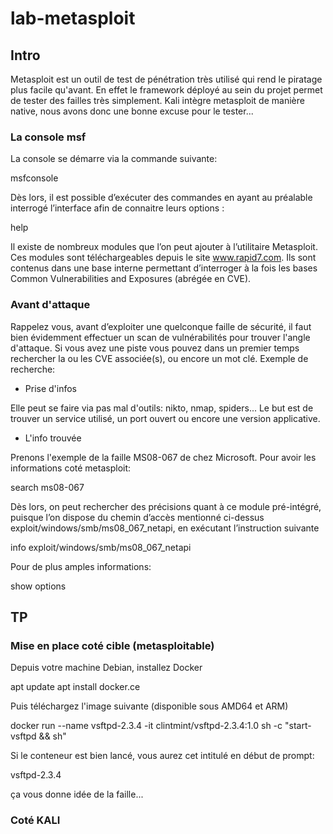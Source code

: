 # lab-metasploit

## Intro

Metasploit est un outil de test de pénétration très utilisé qui rend le piratage plus facile qu'avant. En effet le framework déployé au sein du projet permet de tester des failles très simplement. Kali intègre metasploit de manière native, nous avons donc une bonne excuse pour le tester...

### La console msf

La console se démarre via la commande suivante:

 msfconsole

 Dès lors, il est possible d’exécuter des commandes en ayant au préalable interrogé l’interface afin de connaitre leurs options :

 help

Il existe de nombreux modules que l’on peut ajouter à l’utilitaire Metasploit. Ces modules sont téléchargeables depuis le site www.rapid7.com. Ils sont contenus dans une base interne permettant d’interroger à la fois les bases Common Vulnerabilities and Exposures (abrégée en CVE).

### Avant d'attaque

Rappelez vous, avant d’exploiter une quelconque faille de sécurité, il faut bien évidemment effectuer un scan de vulnérabilités pour trouver l'angle d'attaque. Si vous avez une piste vous pouvez dans un premier temps rechercher la ou les CVE associée(s), ou encore un mot clé. Exemple de recherche:

- Prise d'infos

Elle peut se faire via pas mal d'outils: nikto, nmap, spiders... Le but est de trouver un service utilisé, un port ouvert ou encore une version applicative.

- L'info trouvée

Prenons l'exemple de la faille MS08-067 de chez Microsoft. Pour avoir les informations coté metasploit:

search ms08-067

Dès lors, on peut rechercher des précisions quant à ce module pré-intégré, puisque l’on dispose du chemin d’accès mentionné ci-dessus exploit/windows/smb/ms08_067_netapi, en exécutant l’instruction suivante 

info exploit/windows/smb/ms08_067_netapi

Pour de plus amples informations:

show options

## TP

### Mise en place coté cible (metasploitable)

Depuis votre machine Debian, installez Docker

apt update
apt install docker.ce

Puis téléchargez l'image suivante (disponible sous AMD64 et ARM)

docker run --name vsftpd-2.3.4 -it clintmint/vsftpd-2.3.4:1.0 sh -c "start-vsftpd && sh"

Si le conteneur est bien lancé, vous aurez cet intitulé en début de prompt:

vsftpd-2.3.4

ça vous donne idée de la faille...

### Coté KALI


 
